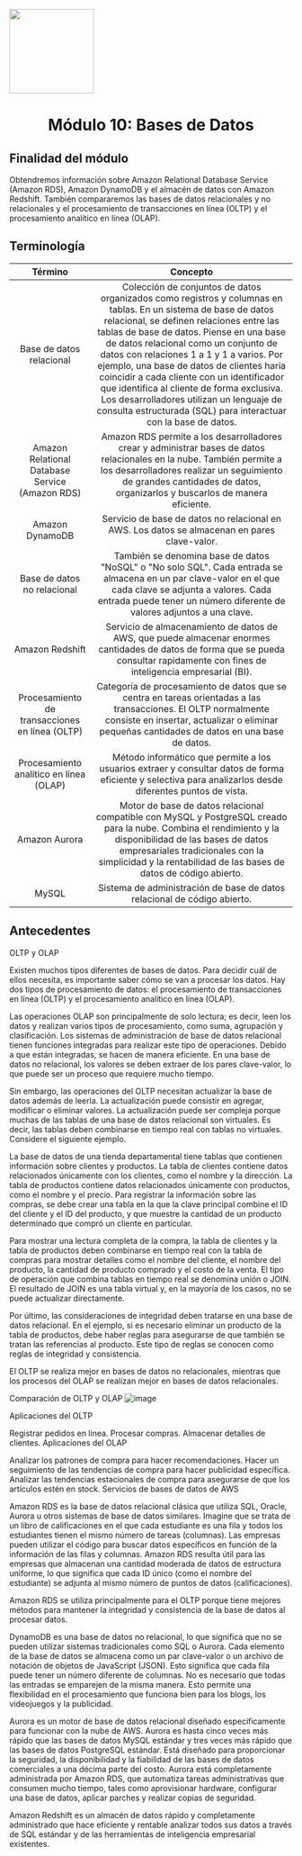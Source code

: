 <p align="left">
  <img src="https://semanadelcannabis.cayetano.edu.pe/assets/img/logo-upch.png" width="150">
  <h1 align="center">Módulo 10: Bases de Datos</h1>
</p>

## Finalidad del módulo
Obtendremos información sobre Amazon Relational Database Service (Amazon RDS), Amazon DynamoDB y el almacén de datos con Amazon Redshift. También compararemos las bases de datos relacionales y no relacionales y el procesamiento de transacciones en línea (OLTP) y el procesamiento analítico en línea (OLAP).

## Terminología
| Término  | Concepto  |
| :------------: | :------------: |
| Base de datos relacional  | Colección de conjuntos de datos organizados como registros y columnas en tablas. En un sistema de base de datos relacional, se definen relaciones entre las tablas de base de datos. Piense en una base de datos relacional como un conjunto de datos con relaciones 1 a 1 y 1 a varios. Por ejemplo, una base de datos de clientes haría coincidir a cada cliente con un identificador que identifica al cliente de forma exclusiva. Los desarrolladores utilizan un lenguaje de consulta estructurada (SQL) para interactuar con la base de datos.  |
| Amazon Relational Database Service (Amazon RDS)  | Amazon RDS permite a los desarrolladores crear y administrar bases de datos relacionales en la nube. También permite a los desarrolladores realizar un seguimiento de grandes cantidades de datos, organizarlos y buscarlos de manera eficiente.  |
| Amazon DynamoDB  | Servicio de base de datos no relacional en AWS. Los datos se almacenan en pares clave-valor.  |
| Base de datos no relacional  | También se denomina base de datos "NoSQL" o "No solo SQL". Cada entrada se almacena en un par clave-valor en el que cada clave se adjunta a valores. Cada entrada puede tener un número diferente de valores adjuntos a una clave.  |
| Amazon Redshift  | Servicio de almacenamiento de datos de AWS, que puede almacenar enormes cantidades de datos de forma que se pueda consultar rapidamente con fines de inteligencia empresarial (BI).  |
| Procesamiento de transacciones en línea (OLTP)  | Categoría de procesamiento de datos que se centra en tareas orientadas a las transacciones. El OLTP normalmente consiste en insertar, actualizar o eliminar pequeñas cantidades de datos en una base de datos.  |
| Procesamiento analítico en línea (OLAP)  | Método informático que permite a los usuarios extraer y consultar datos de forma eficiente y selectiva para analizarlos desde diferentes puntos de vista.  |
| Amazon Aurora  | Motor de base de datos relacional compatible con MySQL y PostgreSQL creado para la nube. Combina el rendimiento y la disponibilidad de las bases de datos empresariales tradicionales con la simplicidad y la rentabilidad de las bases de datos de código abierto.  |
| MySQL  | Sistema de administración de base de datos relacional de código abierto.  |

## Antecedentes
OLTP y OLAP

Existen muchos tipos diferentes de bases de datos. Para decidir cuál de ellos necesita, es importante saber cómo se van a procesar los datos. Hay dos tipos de procesamiento de datos: el procesamiento de transacciones en línea (OLTP) y el procesamiento analítico en línea (OLAP).

Las operaciones OLAP son principalmente de solo lectura; es decir, leen los datos y realizan varios tipos de procesamiento, como suma, agrupación y clasificación. Los sistemas de administración de base de datos relacional tienen funciones integradas para realizar este tipo de operaciones. Debido a que están integradas, se hacen de manera eficiente. En una base de datos no relacional, los valores se deben extraer de los pares clave-valor, lo que puede ser un proceso que requiere mucho tiempo.

Sin embargo, las operaciones del OLTP necesitan actualizar la base de datos además de leerla. La actualización puede consistir en agregar, modificar o eliminar valores. La actualización puede ser compleja porque muchas de las tablas de una base de datos relacional son virtuales. Es decir, las tablas deben combinarse en tiempo real con tablas no virtuales. Considere el siguiente ejemplo.

La base de datos de una tienda departamental tiene tablas que contienen información sobre clientes y productos. La tabla de clientes contiene datos relacionados únicamente con los clientes, como el nombre y la dirección. La tabla de productos contiene datos relacionados únicamente con productos, como el nombre y el precio. Para registrar la información sobre las compras, se debe crear una tabla en la que la clave principal combine el ID del cliente y el ID del producto, y que muestre la cantidad de un producto determinado que compró un cliente en particular.

Para mostrar una lectura completa de la compra, la tabla de clientes y la tabla de productos deben combinarse en tiempo real con la tabla de compras para mostrar detalles como el nombre del cliente, el nombre del producto, la cantidad de producto comprado y el costo de la venta. El tipo de operación que combina tablas en tiempo real se denomina unión o JOIN. El resultado de JOIN es una tabla virtual y, en la mayoría de los casos, no se puede actualizar directamente.

Por último, las consideraciones de integridad deben tratarse en una base de datos relacional. En el ejemplo, si es necesario eliminar un producto de la tabla de productos, debe haber reglas para asegurarse de que también se tratan las referencias al producto. Este tipo de reglas se conocen como reglas de integridad y consistencia.

El OLTP se realiza mejor en bases de datos no relacionales, mientras que los procesos del OLAP se realizan mejor en bases de datos relacionales.

Comparación de OLTP y OLAP
![image](https://github.com/EdwinJaraOFC/CDRPersonal/assets/150296803/b03d1740-445f-4349-a171-d466c7864740)

Aplicaciones del OLTP

Registrar pedidos en línea.
Procesar compras.
Almacenar detalles de clientes.
Aplicaciones del OLAP

Analizar los patrones de compra para hacer recomendaciones.
Hacer un seguimiento de las tendencias de compra para hacer publicidad específica.
Analizar las tendencias estacionales de compra para asegurarse de que los artículos estén en stock.
Servicios de bases de datos de AWS

Amazon RDS es la base de datos relacional clásica que utiliza SQL, Oracle, Aurora u otros sistemas de base de datos similares. Imagine que se trata de un libro de calificaciones en el que cada estudiante es una fila y todos los estudiantes tienen el mismo número de tareas (columnas). Las empresas pueden utilizar el código para buscar datos específicos en función de la información de las filas y columnas. Amazon RDS resulta útil para las empresas que almacenan una cantidad moderada de datos de estructura uniforme, lo que significa que cada ID único (como el nombre del estudiante) se adjunta al mismo número de puntos de datos (calificaciones).

Amazon RDS se utiliza principalmente para el OLTP porque tiene mejores métodos para mantener la integridad y consistencia de la base de datos al procesar datos.

DynamoDB es una base de datos no relacional, lo que significa que no se pueden utilizar sistemas tradicionales como SQL o Aurora. Cada elemento de la base de datos se almacena como un par clave-valor o un archivo de notación de objetos de JavaScript (JSON). Esto significa que cada fila puede tener un número diferente de columnas. No es necesario que todas las entradas se emparejen de la misma manera. Esto permite una flexibilidad en el procesamiento que funciona bien para los blogs, los videojuegos y la publicidad. 

Aurora es un motor de base de datos relacional diseñado específicamente para funcionar con la nube de AWS. Aurora es hasta cinco veces más rápido que las bases de datos MySQL estándar y tres veces más rápido que las bases de datos PostgreSQL estándar. Está diseñado para proporcionar la seguridad, la disponibilidad y la fiabilidad de las bases de datos comerciales a una décima parte del costo. Aurora está completamente administrada por Amazon RDS, que automatiza tareas administrativas que consumen mucho tiempo, tales como aprovisionar hardware, configurar una base de datos, aplicar parches y realizar copias de seguridad.

Amazon Redshift es un almacén de datos rápido y completamente administrado que hace eficiente y rentable analizar todos sus datos a través de SQL estándar y de las herramientas de inteligencia empresarial existentes.
